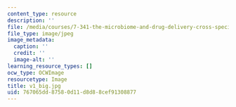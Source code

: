 ```yaml
---
content_type: resource
description: ''
file: /media/courses/7-341-the-microbiome-and-drug-delivery-cross-species-communication-in-health-and-disease-spring-2018/767065dd87580d11d8d88cef91308877_v1_big.jpg
file_type: image/jpeg
image_metadata:
  caption: ''
  credit: ''
  image-alt: ''
learning_resource_types: []
ocw_type: OCWImage
resourcetype: Image
title: v1_big.jpg
uid: 767065dd-8758-0d11-d8d8-8cef91308877
---
```

